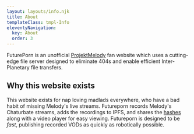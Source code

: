 ```yaml
---
layout: layouts/info.njk
title: About
templateClass: tmpl-Info
eleventyNavigation:
  key: About
  order: 3
---
```


FuturePorn is an unofficial [ProjektMelody][1] fan website which uses a cutting-edge file server designed to eliminate 404s and enable efficient Inter-Planetary file transfers.

## Why this website exists

This website exists for nap loving madlads everywhere, who have a bad habit of missing Melody's live streams. Futureporn records Melody's Chaturbate streams, adds the recordings to IPFS, and shares the [hashes][2] along with a video player for easy viewing. Futureporn is designed to be *fast*, publishing recorded VODs as quickly as robotically possible.

[1]:https://streamerlinks.com/projektmelody
[2]:https://futureporn.neocities.org/faq/#what-are-these-ipfs-hash-thingies%3F
